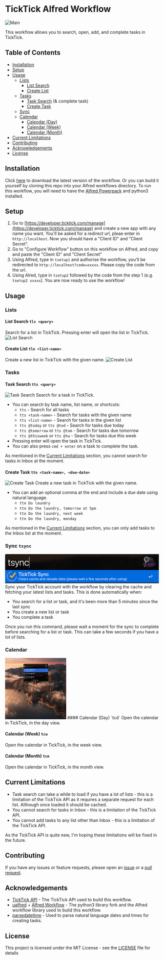 # TickTick Alfred Workflow

![Main](/docs/main.png)

This workflow allows you to search, open, add, and complete tasks in TickTick. 

## Table of Contents
- [Installation](#installation)
- [Setup](#setup)
- [Usage](#usage)
  - [Lists](#lists)
    - [List Search](#list-search-tls-query)
    - [Create List](#create-list-tln-list-name)
  - [Tasks](#tasks)
    - [Task Search](#task-search-tts-query) (& complete task)
    - [Create Task](#create-task-ttn-task-name-due-date)
  - [Sync](#sync-tsync)
  - [Calendar](#calendar)
    - [Calendar (Day)](#calendar-day-tcd)
    - [Calendar (Week)](#calendar-week-tcw)
    - [Calendar (Month)](#calendar-month-tcm)
- [Current Limitations](#current-limitations)
- [Contributing](#contributing)
- [Acknowledgements](#acknowledgements)
- [License](#license)

## Installation
Click [here](https://github.com/yakitrak/ticktick-alfred-workflow/releases/latest) to download the latest version of the workflow. 
Or you can build it yourself by cloning this repo into your Alfred workflows directory. To run this workflow,
you will need to have the [Alfred Powerpack](https://www.alfredapp.com/powerpack/)  and python3 installed.

## Setup
1. Go to [https://developer.ticktick.com/manage](https://developer.ticktick.com/manage) and 
create a new app with any name you want. You'll be asked for a redirect url, pleae enter in `http://localhost`. Now you should have a "Client ID" and "Client Secret".
2. Go to "Configure Workflow" button on this workflow on Alfred, and copy and paste the "Client ID" and "Client Secret"
3. Using Alfred, type in `tsetup1` and authorise the workflow, you'll be redirected to 
`http://localhost?code=xxxxx`. Please copy the code from the url.
4. Using Alred, type in `tsetup2` followed by the code from the step 1 (e.g. `tsetup2 xxxxx`). You are now ready to use the workflow!

## Usage
### Lists
#### List Search `tls <query>`
Search for a list in TickTick. Pressing enter will open the list in TickTick.
<img src="/docs/list_search.gif" width="600" height="400" alt="List Search" />

#### Create List `tln <list-name>`
Create a new list in TickTick with the given name. 
![Create List](/docs/create-list.png)

### Tasks
#### Task Search `tts <query>`
![Task Search](/docs/task-search.png)
Search for a task in TickTick. 
- You can search by task name, list name, or shortcuts: 
  -  `tts` - Search for all tasks
  - `tts <task-name>` - Search for tasks with the given name
  - `tts <list-name>` - Search for tasks in the given list
  - `tts @today` or `tts @tod` - Search for tasks due today
  - `tts @tomorrow` or `tts @tom` - Search for tasks due tomorrow
  - `tts @thisweek` or `tts @tw` - Search for tasks due this week
- Pressing enter will open the task in TickTick. 
- You can also press `cmd + enter` on a task to complete the task.

As mentioned in the [Current Limitations](#current-limitations) section, you cannot search for tasks in Inbox at the moment.

#### Create Task `ttn <task-name>, <due-date>`
![Create Task](/docs/create-task.png)
Create a new task in TickTick with the given name.
- You can add an optional comma at the end and include a due date using natural language.
   - `ttn Do laundry`
   - `ttn Do the laundry, tomorrow at 5pm`
   - `ttn Do the laundry, next week`
   - `ttn Do the laundry, monday`

As mentioned in the [Current Limitations](#current-limitations) section, you can only add tasks to the Inbox list at the moment.

### Sync `tsync`
![Sync](/docs/sync.png)
Sync your TickTick account with the workflow by clearing the cache and fetching your latest lists and tasks. This is done automatically when:
- You search for a list or task, and it's been more than 5 minutes since the last sync
- You create a new list or task
- You complete a task

Once you run this command, please wait a moment for the sync to complete before searching for a list or task. This can take a few seconds if you have a lot of lists.

### Calendar
<img src="/docs/calendar.jpeg" width="200" height="200" alt="Calendar" />
#### Calendar (Day) `tcd`
Open the calendar in TickTick, in the day view.

#### Calendar (Week) `tcw`
Open the calendar in TickTick, in the week view.

#### Calendar (Month) `tcm`
Open the calendar in TickTick, in the month view.

## Current Limitations
- Task search can take a while to load if you have a lot of lists - this is a limitation of the TickTick API as it requires a separate request for each list. Although once loaded it should be cached.
- You cannot search for tasks in Inbox - this is a limitation of the TickTick API.
- You cannot add tasks to any list other than Inbox - this is a limitation of the TickTick API.

As the TickTick API is quite new, I'm hoping these limitations will be fixed in the future.


## Contributing
If you have any issues or feature requests, please open an [issue](https://github.com/yakitrak/ticktick-alfred-workflow/issues/new) or a [pull request](https://github.com/Yakitrak/ticktick-alfred-workflow/pulls).

## Acknowledgements
- [TickTick API](https://developer.ticktick.com/api#/openapi) - The TickTick API used to build this workflow.
- [ualfred](https://github.com/ischaojie/ualfred) + [Alfred Workflow](https://github.com/deanishe/alfred-workflow) - The python3 library fork and the Alfred workflow library used to build this workflow.
- [parsedatetime](https://github.com/bear/parsedatetime/) - Used to parse natural language dates and times for creating tasks.

## License
This project is licensed under the MIT License - see the [LICENSE](LICENSE) file for details

